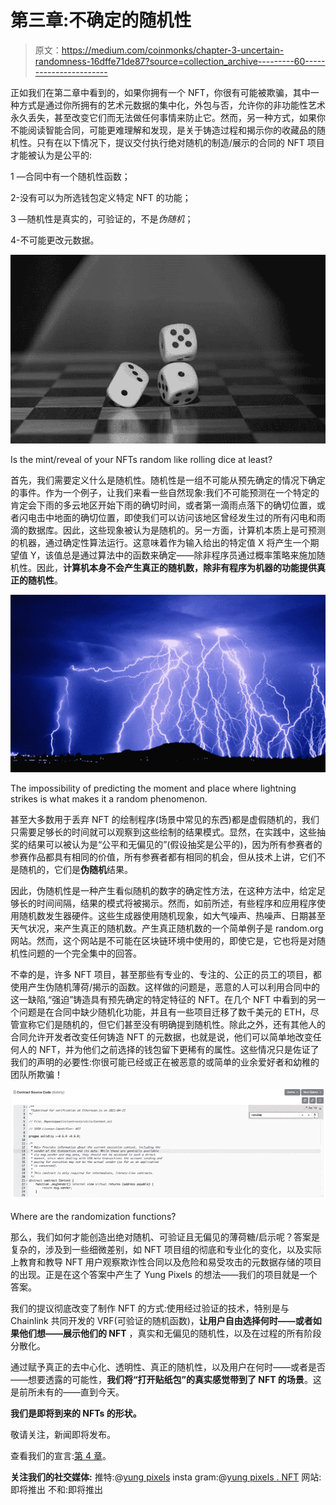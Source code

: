 # 第三章:不确定的随机性

> 原文：<https://medium.com/coinmonks/chapter-3-uncertain-randomness-16dffe71de87?source=collection_archive---------60----------------------->

正如我们在第二章中看到的，如果你拥有一个 NFT，你很有可能被欺骗，其中一种方式是通过你所拥有的艺术元数据的集中化，外包与否，允许你的非功能性艺术永久丢失，甚至改变它们而无法做任何事情来防止它。然而，另一种方式，如果你不能阅读智能合同，可能更难理解和发现，是关于铸造过程和揭示你的收藏品的随机性。只有在以下情况下，提议交付执行绝对随机的制造/展示的合同的 NFT 项目才能被认为是公平的:

1 —合同中有一个随机性函数；

2-没有可以为所选钱包定义特定 NFT 的功能；

3 —随机性是真实的，可验证的，不是*伪随机*；

4-不可能更改元数据。

![](img/576e99d5814862ab239407098d6458f6.png)

Is the mint/reveal of your NFTs random like rolling dice at least?

首先，我们需要定义什么是随机性。随机性是一组不可能从预先确定的情况下确定的事件。作为一个例子，让我们来看一些自然现象:我们不可能预测在一个特定的肯定会下雨的多云地区开始下雨的确切时间，或者第一滴雨点落下的确切位置，或者闪电击中地面的确切位置，即使我们可以访问该地区曾经发生过的所有闪电和雨滴的数据库。因此，这些现象被认为是随机的。另一方面，计算机本质上是可预测的机器，通过确定性算法运行。这意味着作为输入给出的特定值 X 将产生一个期望值 Y，该值总是通过算法中的函数来确定——除非程序员通过概率策略来施加随机性。因此，**计算机本身不会产生真正的随机数，除非有程序为机器的功能提供真正的随机性**。

![](img/0f64cfd01bfcd12b193e4f6e60417d5d.png)

The impossibility of predicting the moment and place where lightning strikes is what makes it a random phenomenon.

甚至大多数用于丢弃 NFT 的绘制程序(场景中常见的东西)都是虚假随机的，我们只需要足够长的时间就可以观察到这些绘制的结果模式。显然，在实践中，这些抽奖的结果可以被认为是“公平和无偏见的”(假设抽奖是公平的)，因为所有参赛者的参赛作品都具有相同的价值，所有参赛者都有相同的机会，但从技术上讲，它们不是随机的，它们是**伪随机**结果。

因此，伪随机性是一种产生看似随机的数字的确定性方法，在这种方法中，给定足够长的时间间隔，结果的模式将被揭示。然而，如前所述，有些程序和应用程序使用随机数发生器硬件。这些生成器使用随机现象，如大气噪声、热噪声、日期甚至天气状况，来产生真正的随机数。产生真正随机数的一个简单例子是 random.org 网站。然而，这个网站是不可能在区块链环境中使用的，即使它是，它也将是对随机性问题的一个完全集中的回答。

不幸的是，许多 NFT 项目，甚至那些有专业的、专注的、公正的员工的项目，都使用产生伪随机薄荷/揭示的函数。这样做的问题是，恶意的人可以利用合同中的这一缺陷,“强迫”铸造具有预先确定的特定特征的 NFT。在几个 NFT 中看到的另一个问题是在合同中缺少随机化功能，并且有一些项目迁移了数千美元的 ETH，尽管宣称它们是随机的，但它们甚至没有明确提到随机性。除此之外，还有其他人的合同允许开发者改变任何铸造 NFT 的元数据，也就是说，他们可以简单地改变任何人的 NFT，并为他们之前选择的钱包留下更稀有的属性。这些情况只是佐证了我们的声明的必要性:你很可能已经或正在被恶意的或简单的业余爱好者和幼稚的团队所欺骗！

![](img/a8823d6a8de8ca4a76df81ba8640b5b9.png)

Where are the randomization functions?

那么，我们如何才能创造出绝对随机、可验证且无偏见的薄荷糖/启示呢？答案是复杂的，涉及到一些细微差别，如 NFT 项目组的彻底和专业化的变化，以及实际上教育和教导 NFT 用户观察欺诈性合同以及危险和易受攻击的元数据存储的项目的出现。正是在这个答案中产生了 Yung Pixels 的想法——我们的项目就是一个答案。

我们的提议彻底改变了制作 NFT 的方式:使用经过验证的技术，特别是与 Chainlink 共同开发的 VRF(可验证的随机函数)，**让用户自由选择何时——或者如果他们想——展示他们的 NFT** ，真实和无偏见的随机性，以及在过程的所有阶段分散化。

通过赋予真正的去中心化、透明性、真正的随机性，以及用户在何时——或者是否——想要透露的可能性，**我们将“打开贴纸包”的真实感觉带到了 NFT 的场景**。这是前所未有的——直到今天。

**我们是即将到来的 NFTs 的形状。**

敬请关注，新闻即将发布。

查看我们的宣言:[第 4 章](/@yungpixels/chapter-4-the-yung-pixels-manifesto-9498b6d88186)。

**关注我们的社交媒体:** 推特:@[yung pixels](https://twitter.com/YungPixels) insta gram:@[yung pixels . NFT](https://www.instagram.com/yungpixels.nft/)
网站:即将推出
不和:即将推出